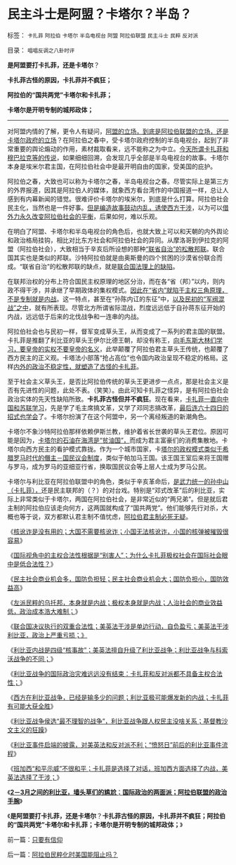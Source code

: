 # 民主斗士是阿盟？卡塔尔？半岛？

标签： `卡扎菲` `阿拉伯` `卡塔尔` `半岛电视台` `阿盟` `阿拉伯联盟` `民主斗士` `民粹` `反对派` 

目录： `唱唱反调之八卦时评`

**是阿盟要打卡扎菲，还是卡塔尔**？

**卡扎菲古怪的原因，卡扎菲并不疯狂；**

**阿拉伯的“国共两党”卡塔尔和卡扎菲；**

**卡塔尔是开明专制的城邦政体；**

****

对阿盟内情的了解，更令人有疑问，[阿盟的立场，到底是阿拉伯联盟的立场，还是卡塔尔政府的立场](../../../2011/3/21/萨科奇给阿盟耍了，奥巴马让萨科奇卖了.md)？在阿拉伯之春中，受卡塔尔政府控制的半岛电视台，起到了非常重要的舆论煽动的作用，素材裁取看来，远不能称之为中立。[今天所谓卡扎菲和穆巴拉克等的传说](http://hi.baidu.com/darthchn/blog/item/d1a40e4495a6bd32cffca3e2.html)，如果细细回溯，会发现几乎全部是半岛电视台的故事。卡塔尔本身是埃米尔君主国，在阿拉伯社会中是最开明自由的国家，受美国的庇护。

阿拉伯之春，大致也可以称为卡塔尔之春，半岛电视台之春。尽管实际上是第三方的外界报道，因其是阿拉伯人的媒体，就象西方看台湾作的中国报道一样，总让人感到有内幕新闻的错觉。很难评价卡塔尔的埃米尔，到底是什么打算。阿拉伯社会民主化，当然也是一件好事。[但是编造故事鼓动内乱，诱使西方干涉](../../../2011/4/8/美英法干涉利比亚，政治上严重亏损.md)，以为可以[借外力永久改变阿拉伯社会的平衡](../../../2011/2/24/外来扶植的民主还是美式民主吗.md)，后果如何，难以乐观。

在明白了阿盟、卡塔尔和半岛电视台的角色后，也就大致上可以和天朝的内外舆论和政治格局挂钩，相比对比东方社会和阿拉伯社会的异同。从摩洛哥到伊拉克的阿盟（阿拉伯社会），大致相当于辛亥后所设想的那种[“联省自治”的松散邦联](../../../2011/1/10/“联省自治”军阀混战必定导致中央集权.md)。联合国其实也是类似的邦联。沙特阿拉伯就是由奥斯曼的四个贫困的沙漠省份联合而成。“联省自治”的松散邦联的缺点，就是[联合国法理上的缺陷](../../../2011/3/26/《联合国宪章》法理缺陷鼓励了内战.md)。

在联邦治权的分布上符合国民主权原理的地区分治，而在各“省（邦）”以内，则内政不得干涉，并承继了早期政体的集权模式。[因此在“省内”就陷于主权三角原理，不是专制就是内战](../../../2011/4/5/二战后亚非拉“民主乱局”的三角原理.md)。这一特点，甚至在“孙陈内讧的东征”中，[以及民初的“军阀混战”之中](../../../2011/1/10/“联省自治”军阀混战必定导致中央集权.md)，就有所表现。尽管北方所谓省际混战，烈度远远低于自孙蒋东征开始的内战，远远低于后来的北伐战争和一连串的内战。

阿拉伯社会也与民初一样，督军变成草头王，从而变成了一系列的君主国的联盟。卡扎菲是推翻了利比亚的草头王伊尔比德王朝，却没有称王，[向毛东斯大林们学习，要皇帝的实权不要皇帝的名义](../../../2011/4/6/为什么卡扎菲极权被认为低合法性.md)，此举颠覆了阿拉伯君主草头王传统，也颠覆了西方民主的正义观。卡塔法小部落“抢占高位”也令国内政治呈现不稳定的格局。这样[内外的政治不稳定性，就塑造了古怪的卡扎菲](../../../2011/3/24/卡扎菲行为容易理解.md)。

至于社会主义草头王，是否比阿拉伯传统的草头王更进步一点点，那是社会主义是否有先进性的问题，此处不表。（笑笑）。由此可知卡扎菲之怪异，是有阿拉伯社会政治实体的先天性缺陷所致。**卡扎菲古怪但并不疯狂**。现在看来，[卡扎菲一直向中国和苏联学习](../../../2009/6/3/朝鲜是个天堂，衣食住行减肥死都免费.md)，先是学了毛主席搞文革，又学了邓同志搞改革，[最后连六十四日的招式也学会](http://hi.baidu.com/darthchn/blog/item/7668d7077bc2db73020881a6.html)了。卡塔尔扮演了在这个阿盟中，另一个离经叛道的新潮角色。

卡塔尔不象沙特阿拉伯那样依赖伊斯兰教，维护着省长世袭的草头王君位。原因可能是因为，[卡塔尔的石油在海湾是“贫油国”，](../../../2011/3/24/石油是阿拉伯民主的绊脚石.md)而成为君主富豪们的消费集散地。卡塔尔向西方民主的看护模式靠拢。作为一个城市国家，卡[塔尔的政权模式类似于希腊罗马时代的僭主－国民议会制度](../../../2010/11/27/希腊罗马城邦是军事组织；基督教成功的背景.md)，类似于帕加马王国。该王国王室后来将王国赠与罗马，成为罗马的亚细亚行省，换取国民议会等上层人士成为罗马公民。

卡塔尔与利比亚在阿拉伯联盟中的角色，类似于辛亥革命后，[是武力统一的孙中山（卡扎菲），](../../../2011/1/10/辛亥革命和孙国父的历史地位无足轻重；.md)还是民主联邦的（？）的对台戏。特别是“邓式改革”后的利比亚，实际上非常类似于卡塔尔，两国在阿拉伯社会，是非常近似的“两兄弟”。但是就后君主制的阿拉伯应该走向何方，这两国就构成了“国共两党”。他们能够先行对杀，大概也等于说，双方都默认君主制不值忧虑，[阿拉伯君主制必死无疑](../../../2011/3/20/美英法的中东政策，可能全盘失控.md)。



《[核讹诈是没有用的；大国不需要核讹诈；小国无法核讹诈，小国的核弹被摧毁很容易](../../../2011/4/6/核讹诈是没有用的.md)》

《[国际视角中的主权合法性根据是“别害人”；为什么卡扎菲极权社会在国际社会眼中是低合法性？](../../../2011/4/6/为什么卡扎菲极权被认为低合法性.md)》

《[民主社会商业机会多，国防负担轻；民主社会商业机会大；国防负担小，国防效益高](../../../2011/4/7/民主社会商业机会多，国防负担轻.md)》

《[左派民粹的乌托邦，本身就是内战；极权本身就是内战；人治社会的商业效益低，政治成本浩大难制；](http://blog.sina.com.cn/s/blog_5563a64d01017wck.html)》

《[联合国决议执行的双重合法性；美英法干涉是单边行动，自负盈亏；美英法干涉利比亚，政治上严重亏损；》](../../../2011/4/8/美英法干涉利比亚，政治上严重亏损.md)

《[利比亚内战是四级“核事故”；美英法擅自升级了利比亚战争；利比亚战争与科索沃战争的不同；](../../../2011/4/8/利比亚内战是四级“独裁事故”.md)》

《[利比亚战争的国际政治灾难远远没有结束：卡扎菲和反对派都不具备主权合法性；](../../../2011/4/8/利比亚国际政治灾难刚刚开始.md)》

《[西方在利比亚战争，已经是输多少的问题；利比亚极可能爆发新的内战；卡扎菲有可能大获全胜](../../../2011/4/9/利比亚战争，西方是输多少的问题；.md)》

《[利比亚战争侯选“最不理智的战争”，利比亚战争跟人权民主没啥关系；基督教沙文主义的狂躁](../../../2011/4/9/“最不理智的战争”&nbsp;利比亚人权民主没啥关系.md)》

《[利比亚事件启端的披露，对美英法和反对派不利；“愤怒日”前后的利比亚事件流程](../../../2011/4/9/利比亚事件的真相可能对美英法不利.md)》

《[班加西“和平示威”不很和平；卡扎菲是选择了对话，班加西方面选择了内战，美英法选择了干涉；](../../../2011/4/10/利比亚的“和平示威”不一定很和平.md)》

《[**2－3月之间的利比亚，墙头草们的尴尬**；**国际政治的两面派；阿拉伯联盟的政治手腕**](../../../2011/4/10/利比亚战争墙头草的尴尬和阿盟的手腕.md)》

《**是阿盟要打卡扎菲，还是卡塔尔**？**卡扎菲古怪的原因，卡扎菲并不疯狂；阿拉伯的“国共两党”卡塔尔和卡扎菲；卡塔尔是开明专制的城邦政体；**》



前一篇：[只要有信仰](../../../2011/4/11/只要有信仰.md)

后一篇：[阿拉伯民粹化时美国能阻止吗？](../../../2011/4/11/阿拉伯民粹化时美国能阻止吗？.md)